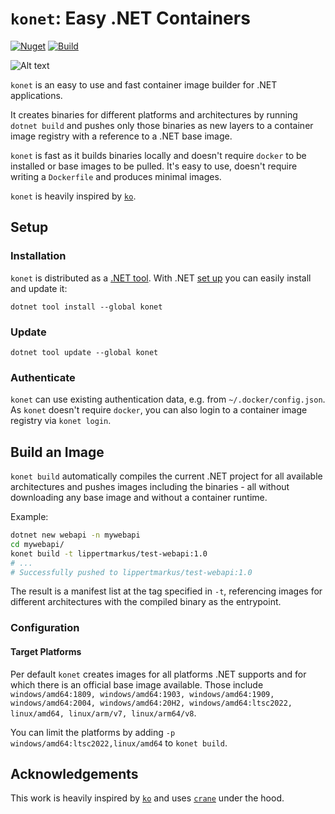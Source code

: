 ﻿# `konet`: Easy .NET Containers

[![Nuget](https://img.shields.io/nuget/v/konet)](https://www.nuget.org/packages/konet)
[![Build](https://github.com/lippertmarkus/konet/actions/workflows/ci.yml/badge.svg)](https://github.com/lippertmarkus/konet/actions/workflows/ci.yml)

![Alt text](https://raw.githubusercontent.com/lippertmarkus/konet/main/images/logo.svg)

`konet` is an easy to use and fast container image builder for .NET applications.

It creates binaries for different platforms and architectures by running `dotnet build` and pushes only those binaries as new layers to a container image registry with a reference to a .NET base image.

`konet` is fast as it builds binaries locally and doesn't require `docker` to be installed or base images to be pulled. It's easy to use, doesn't require writing a `Dockerfile` and produces minimal images.

`konet` is heavily inspired by [`ko`](https://github.com/google/ko).

## Setup

### Installation

`konet` is distributed as a [.NET tool](https://aka.ms/global-tools). With .NET [set up](https://dotnet.microsoft.com/en-us/download) you can easily install and update it: 

```
dotnet tool install --global konet
```

### Update

```
dotnet tool update --global konet
```

### Authenticate

`konet` can use existing authentication data, e.g. from `~/.docker/config.json`. As `konet` doesn't require `docker`, you can also login to a container image registry via `konet login`.


## Build an Image

`konet build` automatically compiles the current .NET project for all available architectures and pushes images including the binaries - all without downloading any base image and without a container runtime.

Example:

```bash
dotnet new webapi -n mywebapi
cd mywebapi/
konet build -t lippertmarkus/test-webapi:1.0
# ...
# Successfully pushed to lippertmarkus/test-webapi:1.0
```

The result is a manifest list at the tag specified in `-t`, referencing images for different architectures with the compiled binary as the entrypoint.

### Configuration

#### Target Platforms

Per default `konet` creates images for all platforms .NET supports and for which there is an official base image available. Those include `windows/amd64:1809, windows/amd64:1903, windows/amd64:1909, windows/amd64:2004, windows/amd64:20H2, windows/amd64:ltsc2022, linux/amd64, linux/arm/v7, linux/arm64/v8`.

You can limit the platforms by adding `-p windows/amd64:ltsc2022,linux/amd64` to `konet build`.

## Acknowledgements

This work is heavily inspired by [`ko`](https://github.com/google/ko) and uses [`crane`](https://github.com/google/go-containerregistry/tree/main/cmd/crane) under the hood.

